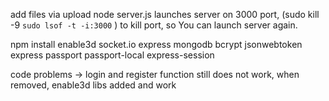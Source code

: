 
add files via upload
node server.js launches server on 3000 port, (sudo kill -9 `sudo lsof -t -i:3000`
) to kill port, so You can launch server again.
 
npm install enable3d socket.io express mongodb bcrypt jsonwebtoken express passport passport-local express-session

code problems -> login and register function still does not work, when removed, enable3d libs added and work
